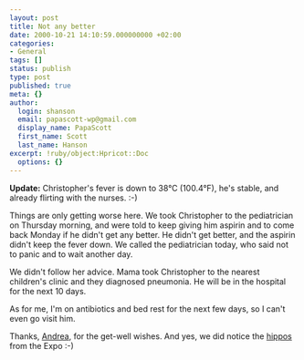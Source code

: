 ```yaml
---
layout: post
title: Not any better
date: 2000-10-21 14:10:59.000000000 +02:00
categories:
- General
tags: []
status: publish
type: post
published: true
meta: {}
author:
  login: shanson
  email: papascott-wp@gmail.com
  display_name: PapaScott
  first_name: Scott
  last_name: Hanson
excerpt: !ruby/object:Hpricot::Doc
  options: {}
---
```

<p><b>Update:</b> Christopher's fever is down to 38&deg;C (100.4&deg;F), he's stable, and already flirting with the nurses. :-)</p>
<p>Things are only getting worse here. We took Christopher to the pediatrician on Thursday morning, and were told to keep giving him aspirin and to come back Monday if he didn't get any better. He didn't get better, and the aspirin didn't keep the fever down. We called the pediatrician today, who said not to panic and to wait another day. </p>
<p>We didn't follow her advice. Mama took Christopher to the nearest children's clinic and they diagnosed pneumonia. He will be in the hospital for the next 10 days. </p>
<p>As for me, I'm on antibiotics and bed rest for the next few days, so I can't even go visit him.</p>
<p>Thanks, <a href="http://andrea.editthispage.com/">Andrea</a>, for the get-well wishes. And yes, we did notice the <a href="http://andrea.editthispage.com/pictures/viewer$1334">hippos</a> from the Expo :-)</p>
